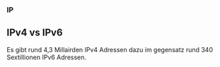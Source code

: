 ### IP

## IPv4 vs IPv6
Es gibt rund 4,3 Millairden IPv4 Adressen dazu im gegensatz rund 340 Sextillionen IPv6 Adressen.

